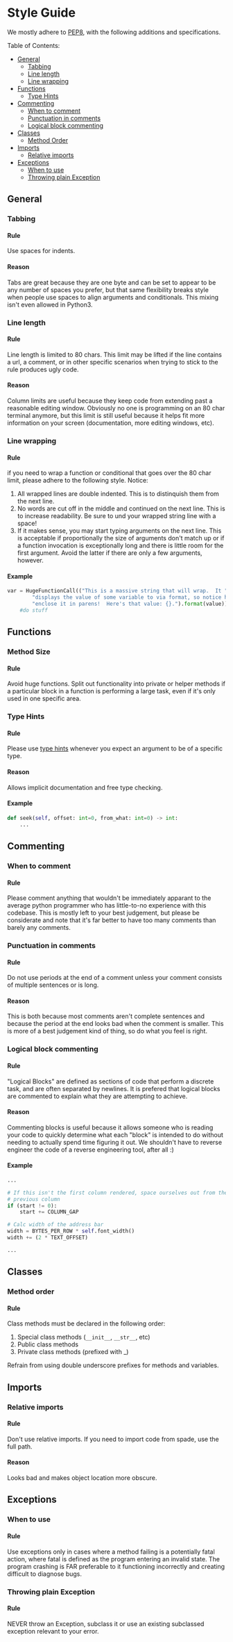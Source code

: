 # Style Guide
We mostly adhere to [PEP8][1], with the following additions and specifications.

Table of Contents:
  * [General](#general)
    * [Tabbing](#tabbing)
    * [Line length](#line-length)
    * [Line wrapping](#line-wrapping)
  * [Functions](#functions)
    * [Type Hints](#type-hints)
  * [Commenting](#line-length)
    * [When to comment](#when-to-comment)
    * [Punctuation in comments](#punctuation-in-comments)
    * [Logical block commenting](#logical-block-commenting)
  * [Classes](#classes)
    * [Method Order](#method-order)
  * [Imports](#imports)
    * [Relative imports](#relative-imports)
  * [Exceptions](#exceptions)
    * [When to use](#when-to-use)
    * [Throwing plain Exception](#throwing-plain-exception)


## General

### Tabbing
#### Rule
Use spaces for indents.
#### Reason
Tabs are great because they are one byte and can be set to appear to be any
number of spaces you prefer, but that same flexibility breaks style when people
use spaces to align arguments and conditionals.  This mixing isn't even allowed
in Python3.

### Line length
#### Rule
Line length is limited to 80 chars.  This limit may be lifted if the line
contains a url, a comment, or in other specific scenarios when trying to stick
to the rule produces ugly code.
#### Reason
Column limits are useful because they keep code from extending past a reasonable
editing window.  Obviously no one is programming on an 80 char terminal anymore,
but this limit is still useful because it helps fit more information on your
screen (documentation, more editing windows, etc).

### Line wrapping
#### Rule
if you need to wrap a function or conditional that goes over the 80 char limit,
please adhere to the following style.  Notice:
  1. All wrapped lines are double indented.  This is to distinquish them from
     the next line.
  2. No words are cut off in the middle and continued on the next line.  This is
     to increase readability.  Be sure to und your wrapped string line with a
     space!
  3. If it makes sense, you may start typing arguments on the next line.  This
     is acceptable if proportionally the size of arguments don't match up or if
     a function invocation is exceptionally long and there is little room for
     the first argument.  Avoid the latter if there are only a few arguments,
     however.
#### Example
```python
var = HugeFunctionCall(("This is a massive string that will wrap.  It "
        "displays the value of some variable to via format, so notice how we "
        "enclose it in parens!  Here's that value: {}.").format(value))
    #do stuff
```


## Functions

### Method Size
#### Rule
Avoid huge functions.  Split out functionality into private or helper methods if
a particular block in a function is performing a large task, even if it's only
used in one specific area.

### Type Hints
#### Rule
Please use [type hints][2] whenever you expect an argument to be of a specific
type.  
#### Reason
Allows implicit documentation and free type checking.  
#### Example
```python
def seek(self, offset: int=0, from_what: int=0) -> int:
    ...
```


## Commenting

### When to comment
#### Rule
Please comment anything that wouldn't be immediately apparant to the average
python programmer who has little-to-no experience with this codebase.  This is
mostly left to your best judgement, but please be considerate and note that it's
far better to have too many comments than barely any comments.

### Punctuation in comments
#### Rule
Do not use periods at the end of a comment unless your comment consists of
multiple sentences or is long.
#### Reason
This is both because most comments aren't complete sentences and because the
period at the end looks bad when the comment is smaller.  This is more of a best
judgement kind of thing, so do what you feel is right.

### Logical block commenting
#### Rule
"Logical Blocks" are defined as sections of code that perform a discrete task,
and are often separated by newlines.  It is prefered that logical blocks are 
commented to explain what they are attempting to achieve.
#### Reason
Commenting blocks is useful because it allows someone who is reading your code
to quickly determine what each "block" is intended to do without needing to
actually spend time figuring it out.  We shouldn't have to reverse engineer the
code of a reverse engineering tool, after all :)
#### Example
```python
...

# If this isn't the first column rendered, space ourselves out from the
# previous column
if (start != 0):
    start += COLUMN_GAP

# Calc width of the address bar
width = BYTES_PER_ROW * self.font_width()
width += (2 * TEXT_OFFSET)

...
```


## Classes

### Method order
#### Rule
Class methods must be declared in the following order:
  1. Special class methods (`__init__`, `__str__`, etc)
  2. Public class methods
  3. Private class methods (prefixed with \_)

Refrain from using double underscore prefixes for methods and variables.


## Imports

### Relative imports
#### Rule
Don't use relative imports.  If you need to import code from spade, use the full
path.
#### Reason
Looks bad and makes object location more obscure.


## Exceptions

### When to use
#### Rule
Use exceptions only in cases where a method failing is a potentially fatal
action, where fatal is defined as the program entering an invalid state.
The program crashing is FAR preferable to it functioning incorrectly and
creating difficult to diagnose bugs.

### Throwing plain Exception
#### Rule
NEVER throw an Exception, subclass it or use an existing subclassed exception
relevant to your error.

[1]:  https://www.python.org/dev/peps/pep-0008/#code-lay-out
[2]:  https://www.python.org/dev/peps/pep-0484/
